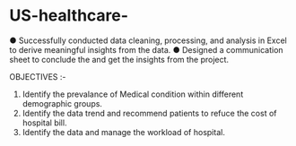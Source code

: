 # US-healthcare-

● Successfully conducted data cleaning, processing, and analysis in Excel to derive meaningful insights from the data.
● Designed a communication sheet to conclude the and get the insights from the project.


OBJECTIVES :-
1. Identify the prevalance of Medical condition within different demographic groups.
2. Identify the data trend and recommend patients to refuce the cost of hospital bill.
3. Identify the data and manage the workload of hospital.